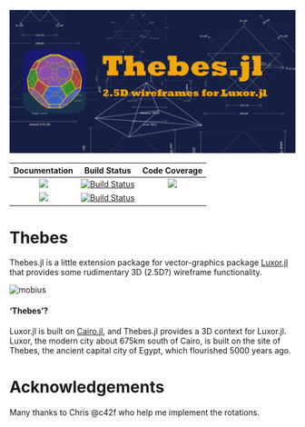 ![thebes](docs/src/assets/figures/repository-open-graph-template.png)

| **Documentation**                       | **Build Status**                          | **Code Coverage**               |
|:---------------------------------------:|:-----------------------------------------:|:-------------------------------:|
| [![][docs-stable-img]][docs-stable-url] | [![Build Status][travis-img]][travis-url] | [![][codecov-img]][codecov-url] |
| [![][docs-development-img]][docs-development-url] | [![Build Status][appvey-img]][appvey-url] |                                 |

# Thebes

Thebes.jl is a little extension package for vector-graphics package [Luxor.jl](https://github.com/JuliaGraphics/Luxor.jl) that provides some rudimentary 3D (2.5D?) wireframe functionality.

![mobius](docs/src/assets/figures/mobiusmovie.gif)

#### ‘Thebes’?

Luxor.jl is built on [Cairo.jl](https://github.com/JuliaGraphics/Cairo.jl), and Thebes.jl provides a 3D context for Luxor.jl. Luxor, the modern city about 675km south of Cairo, is built on the site of Thebes, the ancient capital city of Egypt, which flourished 5000 years ago.

# Acknowledgements

Many thanks to Chris @c42f who help me implement the rotations.

[docs-development-img]: https://img.shields.io/badge/docs-development-blue.svg
[docs-development-url]: http://cormullion.github.io/Thebes.jl/dev/

[docs-stable-img]: https://img.shields.io/badge/docs-stable-blue.svg
[docs-stable-url]: http://cormullion.github.io/Thebes.jl/dev/

[travis-img]: https://travis-ci.com/cormullion/Thebes.jl.svg?branch=master
[travis-url]: https://travis-ci.com/cormullion/Thebes.jl

[appvey-img]: https://ci.appveyor.com/api/projects/status/yhslnuoo8803e2pe?svg=true
[appvey-url]: https://ci.appveyor.com/project/cormullion/thebes-jl/branch/master

[codecov-img]: https://codecov.io/gh/cormullion/Thebes.jl/branch/master/graph/badge.svg
[codecov-url]: https://codecov.io/gh/cormullion/Thebes.jl
